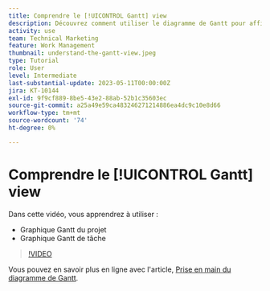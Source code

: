 ```yaml
---
title: Comprendre le [!UICONTROL Gantt] view
description: Découvrez comment utiliser le diagramme de Gantt pour afficher rapidement vos tâches et projets à partir d’un haut niveau avec un nombre surprenant de détails.
activity: use
team: Technical Marketing
feature: Work Management
thumbnail: understand-the-gantt-view.jpeg
type: Tutorial
role: User
level: Intermediate
last-substantial-update: 2023-05-11T00:00:00Z
jira: KT-10144
exl-id: 9f9cf889-8be5-43e2-88ab-52b1c35603ec
source-git-commit: a25a49e59ca483246271214886ea4dc9c10e8d66
workflow-type: tm+mt
source-wordcount: '74'
ht-degree: 0%

---
```


# Comprendre le [!UICONTROL Gantt] view

Dans cette vidéo, vous apprendrez à utiliser :

* Graphique Gantt du projet
* Graphique Gantt de tâche

>[!VIDEO](https://video.tv.adobe.com/v/3419304/?quality=12&learn=on)

Vous pouvez en savoir plus en ligne avec l&#39;article, [Prise en main du diagramme de Gantt](https://experienceleague.adobe.com/docs/workfront/using/manage-work/the-gantt-chart/gantt-chart-overview/get-started-with-gantt.html?lang=en).
